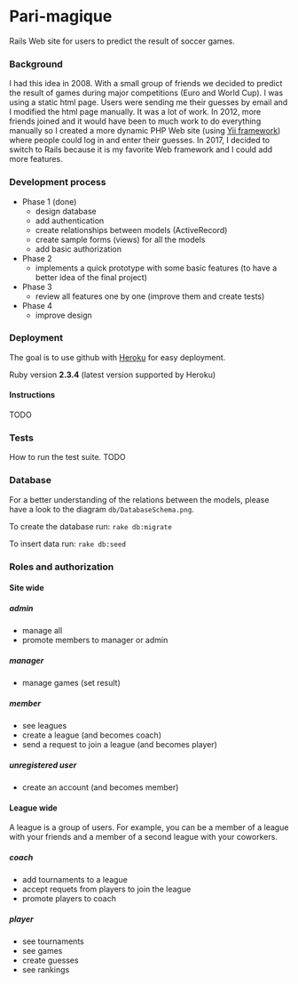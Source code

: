 # Pari-magique

Rails Web site for users to predict the result of soccer games.

### Background

I had this idea in 2008. With a small group of friends we decided to predict the result of games during major competitions (Euro and World Cup). I was using a static html page. Users were sending me their guesses by email and I modified the html page manually. It was a lot of work.
In 2012, more friends joined and it would have been to much work to do everything manually so I created a more dynamic PHP Web site (using [Yii framework](www.yiiframework.com/)) where people could log in and enter their guesses. 
In 2017, I decided to switch to Rails because it is my favorite Web framework and I could add more features.

### Development process 

* Phase 1 (done)
  * design database 
  * add authentication
  * create relationships between models (ActiveRecord) 
  * create sample forms (views) for all the models 
  * add basic authorization 
* Phase 2
  * implements a quick prototype with some basic features (to have a better idea of the final project)
* Phase 3
  * review all features one by one (improve them and create tests)
* Phase 4
  * improve design

### Deployment

The goal is to use github with [Heroku](https://www.heroku.com/) for easy deployment.

Ruby version **2.3.4** (latest version supported by Heroku)

#### Instructions 

TODO

### Tests

How to run the test suite. TODO



### Database

For a better understanding of the relations between the models, please have a look to the diagram ```db/DatabaseSchema.png```.

To create the database run: ```rake db:migrate```

To insert data run: ```rake db:seed```


### Roles and authorization

#### Site wide

##### admin

* manage all
* promote members to manager or admin

##### manager

* manage games (set result)

##### member

* see leagues
* create a league (and becomes coach)
* send a request to join a league (and becomes player)

##### unregistered user

* create an account (and becomes member)

#### League wide

A league is a group of users. For example, you can be a member of a league with your friends and a member of a second league with your coworkers.
  
##### coach

* add tournaments to a league
* accept requets from players to join the league
* promote players to coach

##### player

* see tournaments
* see games
* create guesses
* see rankings
